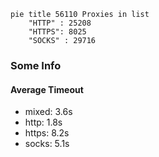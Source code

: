 
```mermaid
pie title 56110 Proxies in list
    "HTTP" : 25208
    "HTTPS": 8025
    "SOCKS" : 29716
```

### Some Info
#### Average Timeout

- mixed: 3.6s
- http: 1.8s
- https: 8.2s
- socks: 5.1s